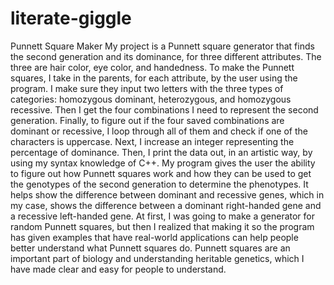 # literate-giggle
Punnett Square Maker
My project is a Punnett square generator that finds the second generation and its dominance, for three different attributes. The three are hair color, eye color, and handedness. To make the Punnett squares, I take in the parents, for each attribute, by the user using the program. I make sure they input two letters with the three types of categories: homozygous dominant, heterozygous, and homozygous recessive. Then I get the four combinations I need to represent the second generation. Finally, to figure out if the four saved combinations are dominant or recessive, I loop through all of them and check if one of the characters is uppercase. Next, I increase an integer representing the percentage of dominance. Then, I print the data out, in an artistic way, by using my syntax knowledge of C++. My program gives the user the ability to figure out how Punnett squares work and how they can be used to get the genotypes of the second generation to determine the phenotypes. It helps show the difference between dominant and recessive genes, which in my case, shows the difference between a dominant right-handed gene and a recessive left-handed gene. At first, I was going to make a generator for random Punnett squares, but then I realized that making it so the program has given examples that have real-world applications can help people better understand what Punnett squares do. Punnett squares are an important part of biology and understanding heritable genetics, which I have made clear and easy for people to understand.
